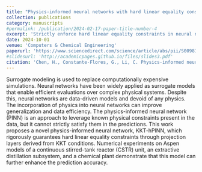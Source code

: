 ```yaml
---
title: "Physics-informed neural networks with hard linear equality constraints"
collection: publications
category: manuscripts
#permalink: /publication/2024-02-17-paper-title-number-4
excerpt: 'Strictly enforce hard linear equality constraints in neural network'
date: 2024-10-01
venue: 'Computers & Chemical Engineering'
paperurl: 'https://www.sciencedirect.com/science/article/abs/pii/S0098135424001820'
#slidesurl: 'http://academicpages.github.io/files/slides3.pdf'
citation: 'Chen, H., Constante-Flores, G., Li, C. Physics-informed neural networks with hard linear equality constraints.Computers & Chemical Engineering 189,108764. (2024).'
---
```


Surrogate modeling is used to replace computationally expensive simulations. Neural networks have been widely applied as surrogate models that enable efficient evaluations over complex physical systems. Despite this, neural networks are data-driven models and devoid of any physics. The incorporation of physics into neural networks can improve generalization and data efficiency. The physics-informed neural network (PINN) is an approach to leverage known physical constraints present in the data, but it cannot strictly satisfy them in the predictions. This work proposes a novel physics-informed neural network, KKT-hPINN, which rigorously guarantees hard linear equality constraints through projection layers derived from KKT conditions. Numerical experiments on Aspen models of a continuous stirred-tank reactor (CSTR) unit, an extractive distillation subsystem, and a chemical plant demonstrate that this model can further enhance the prediction accuracy.
